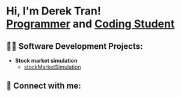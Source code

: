 <h1>Hi, I'm Derek Tran! <br/><a href="https://github.com/DerekTheCodingStudent">Programmer</a> and <a href="https://www.linkedin.com/in/derek-tran-58a998201/">Coding Student</a>

<h2>👨‍💻 Software Development Projects:</h2>

- <b>Stock market simulation</b>
  - [stockMarketSimulation](https://github.com/DerekTheCodingStudent/stockMarketSimulator)

<h2> 🤳 Connect with me:</h2>

[linkedin]: https://www.linkedin.com/in/derek-tran-58a998201/
